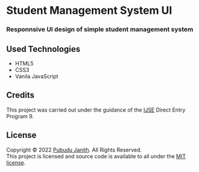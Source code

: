 # Student Management System UI

### Responnsive UI design of simple student management system

## Used Technologies

- HTML5
- CSS3
- Vanila JavaScript

## Credits
This project was carried out under the guidance of the [IJSE](https://www.ijse.lk/) Direct Entry Program 9.

## License
Copyright &copy; 2022 [Pubudu Janith](https://www.linkedin.com/in/pubudujanith94/). All Rights Reserved.<br>
This project is licensed and source code is available to all under the [MIT license](LICENSE.txt).